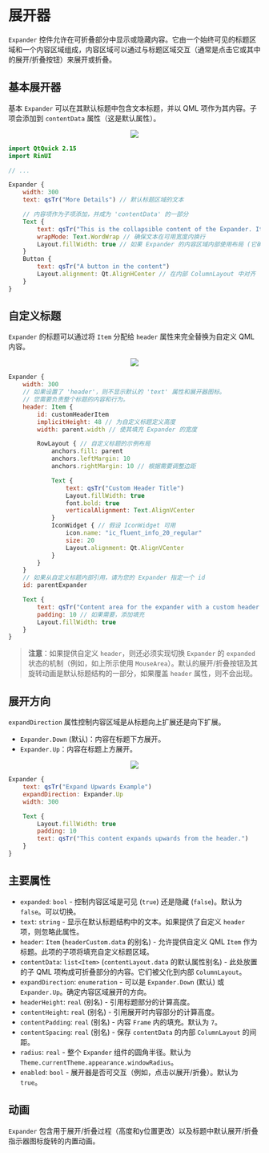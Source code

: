# 展开器

`Expander` 控件允许在可折叠部分中显示或隐藏内容。它由一个始终可见的标题区域和一个内容区域组成，内容区域可以通过与标题区域交互（通常是点击它或其中的展开/折叠按钮）来展开或折叠。

## 基本展开器

基本 `Expander` 可以在其默认标题中包含文本标题，并以 QML 项作为其内容。子项会添加到 `contentData` 属性（这是默认属性）。

<div align="center">
  <img src="/assets/images/Layout/Expander/expander-basic.png"> <!-- 占位符：图片路径待确认或创建 -->
</div>

```qml
import QtQuick 2.15
import RinUI

// ...

Expander {
    width: 300
    text: qsTr("More Details") // 默认标题区域的文本

    // 内容项作为子项添加，并成为 'contentData' 的一部分
    Text {
        text: qsTr("This is the collapsible content of the Expander. It can contain various QML items arranged in a column.")
        wrapMode: Text.WordWrap // 确保文本在可用宽度内换行
        Layout.fillWidth: true // 如果 Expander 的内容区域内部使用布局 (它确实使用 ColumnLayout)
    }
    Button {
        text: qsTr("A button in the content")
        Layout.alignment: Qt.AlignHCenter // 在内部 ColumnLayout 中对齐
    }
}
```

## 自定义标题

`Expander` 的标题可以通过将 `Item` 分配给 `header` 属性来完全替换为自定义 QML 内容。

<div align="center">
  <img src="/assets/images/Layout/Expander/expander-custom-header.png"> <!-- 占位符：图片路径待确认或创建 -->
</div>

```qml
Expander {
    width: 300
    // 如果设置了 'header'，则不显示默认的 'text' 属性和展开器图标。
    // 您需要负责整个标题的内容和行为。
    header: Item {
        id: customHeaderItem
        implicitHeight: 48 // 为自定义标题定义高度
        width: parent.width // 使其填充 Expander 的宽度

        RowLayout { // 自定义标题的示例布局
            anchors.fill: parent
            anchors.leftMargin: 10
            anchors.rightMargin: 10 // 根据需要调整边距

            Text {
                text: qsTr("Custom Header Title")
                Layout.fillWidth: true
                font.bold: true
                verticalAlignment: Text.AlignVCenter
            }
            IconWidget { // 假设 IconWidget 可用
                icon.name: "ic_fluent_info_20_regular"
                size: 20
                Layout.alignment: Qt.AlignVCenter
            }
        }
    }
    // 如果从自定义标题内部引用，请为您的 Expander 指定一个 id
    id: parentExpander 

    Text {
        text: qsTr("Content area for the expander with a custom header.")
        padding: 10 // 如果需要，添加填充
        Layout.fillWidth: true
    }
}
```
> **注意**：如果提供自定义 `header`，则还必须实现切换 `Expander` 的 `expanded` 状态的机制（例如，如上所示使用 `MouseArea`）。默认的展开/折叠按钮及其旋转动画是默认标题结构的一部分，如果覆盖 `header` 属性，则不会出现。

## 展开方向

`expandDirection` 属性控制内容区域是从标题向上扩展还是向下扩展。

*   `Expander.Down` (默认)：内容在标题下方展开。
*   `Expander.Up`：内容在标题上方展开。

<div align="center">
  <img src="/assets/images/Layout/Expander/expander-direction.png"> <!-- 占位符：图片路径待确认或创建 -->
</div>

```qml
Expander {
    text: qsTr("Expand Upwards Example")
    expandDirection: Expander.Up
    width: 300

    Text {
        Layout.fillWidth: true
        padding: 10
        text: qsTr("This content expands upwards from the header.")
    }
}
```

## 主要属性

*   `expanded`: `bool` - 控制内容区域是可见 (`true`) 还是隐藏 (`false`)。默认为 `false`。可以切换。
*   `text`: `string` - 显示在默认标题结构中的文本。如果提供了自定义 `header` 项，则忽略此属性。
*   `header`: `Item` (`headerCustom.data` 的别名) - 允许提供自定义 QML `Item` 作为标题。此项的子项将填充自定义标题区域。
*   `contentData`: `list<Item>` (`contentLayout.data` 的默认属性别名) - 此处放置的子 QML 项构成可折叠部分的内容。它们被父化到内部 `ColumnLayout`。
*   `expandDirection`: `enumeration` - 可以是 `Expander.Down` (默认) 或 `Expander.Up`。确定内容区域展开的方向。
*   `headerHeight`: `real` (别名) - 引用标题部分的计算高度。
*   `contentHeight`: `real` (别名) - 引用展开时内容部分的计算高度。
*   `contentPadding`: `real` (别名) - 内容 `Frame` 内的填充。默认为 `7`。
*   `contentSpacing`: `real` (别名) - 保存 `contentData` 的内部 `ColumnLayout` 的间距。
*   `radius`: `real` - 整个 `Expander` 组件的圆角半径。默认为 `Theme.currentTheme.appearance.windowRadius`。
*   `enabled`: `bool` - 展开器是否可交互（例如，点击以展开/折叠）。默认为 `true`。

## 动画

`Expander` 包含用于展开/折叠过程（高度和y位置更改）以及标题中默认展开/折叠指示器图标旋转的内置动画。
```
